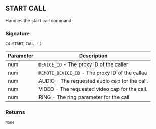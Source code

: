 ## START  CALL

Handles the start call command.


### Signature

`C4:START_CALL ()`


| Parameter | Description |
| --- | --- |
| num | `DEVICE_ID` - The proxy ID of the caller |
| num | `REMOTE_DEVICE_ID` - The proxy ID of the callee |
| num | AUDIO - The requested audio cap for the call. |
| num | VIDEO - The requested video cap for the call. |
| num|  RING - The ring parameter for the call |


### Returns

`None`

